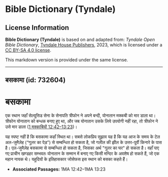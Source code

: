 # Bible Dictionary (Tyndale)

## License Information

**Bible Dictionary (Tyndale)** is based on and adapted from: _Tyndale Open Bible Dictionary_, [Tyndale House Publishers](https://tyndaleopenresources.com/), 2023, which is licensed under a [CC BY-SA 4.0 license](https://creativecommons.org/licenses/by-sa/4.0/legalcode.en).

This markdown version is provided under the same license.



--------------------------------

## बसकामा (id: 732604)

बसकामा
======

एक स्थान जहाँ सेल्यूसिड सेना के सेनापति त्रीफोन ने अपने बन्दी, योनातान मक्‍कबी को मार डाला था। त्रीफोन योनातान को बन्धक बनाए हुए था, और जब योनातान उसके लिये उपयोगी नहीं रहा, तो त्रीफोन ने उसे मार डाला ([1 मक्काबियों 12:42–13:23](https://ref.ly/1Macc12:42-1Macc13:23))।

यह स्पष्ट नहीं है कि बसकामा कहाँ स्थित था। सबसे लोकप्रिय सुझाव यह है कि यह आज के समय के टेल अल\-जुमैज़ेह (“गूलर का पेड़”) से सम्बन्धित हो सकता है, जो गलील की झील के उत्तर\-पूर्वी किनारे के पास है। एल\-जुमैज़ेह बसकामा से सम्बन्धित हो सकता है, जिसका अर्थ "गूलर का घर" हो सकता है। वहाँ पाए गए प्राचीन खण्डहर सम्भवतः योनातान के सम्मान में बनाए गए किसी मन्दिर के अवशेष हो सकते हैं, जो एक महान नायक थे। यहूदियों के इतिहासकार जोसेफस इस स्थान को बसका कहते हैं।

* **Associated Passages:** 1MA 12:42–1MA 13:23

